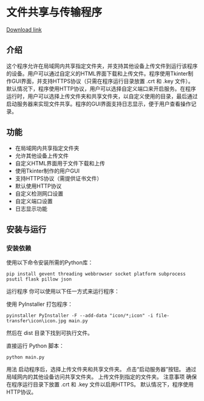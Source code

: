 # 文件共享与传输程序
[Download link](https://github.com/WorldDawnAres/FFTUSR/releases)
## 介绍

这个程序允许在局域网内共享指定文件夹，并支持其他设备上传文件到运行该程序的设备。用户可以通过自定义的HTML界面下载和上传文件。程序使用Tkinter制作GUI界面，并支持HTTPS协议（只需在程序运行目录放置 .crt 和 .key 文件）。默认情况下，程序使用HTTP协议，用户可以选择自定义端口来开启服务。在程序运行时，用户可以选择上传文件夹和共享文件夹，以自定义使用的目录，最后通过启动服务器来实现文件共享。程序的GUI界面支持日志显示，便于用户查看操作记录。

## 功能

- 在局域网内共享指定文件夹
- 允许其他设备上传文件
- 自定义HTML界面用于文件下载和上传
- 使用Tkinter制作的用户GUI
- 支持HTTPS协议（需提供证书文件）
- 默认使用HTTP协议
- 自定义检测网口设置
- 自定义端口设置
- 日志显示功能

## 安装与运行

### 安装依赖

使用以下命令安装所需的Python库：

```
pip install gevent threading webbrowser socket platform subprocess psutil flask pillow json
```
运行程序
你可以使用以下任一方式来运行程序：

使用 PyInstaller 打包程序：
```
pyinstaller PyInstaller -F --add-data "icon/*;icon" -i file-transfer\icon\icon.jpg main.py
```
然后在 dist 目录下找到可执行文件。

直接运行 Python 脚本：
```
python main.py
```
用法
启动程序后，选择上传文件夹和共享文件夹。
点击“启动服务器”按钮。
通过局域网内的其他设备访问共享文件夹。
上传文件到指定的文件夹。
注意事项
确保在程序运行目录下放置 .crt 和 .key 文件以启用HTTPS。
默认情况下，程序使用HTTP协议。

